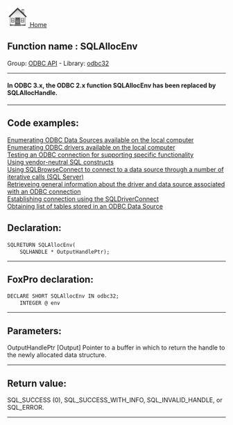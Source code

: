 [<img src="../../images/home.png"> Home ](https://github.com/VFPX/Win32API)  

## Function name : SQLAllocEnv
Group: [ODBC API](../../functions_group.md#ODBC_API)  -  Library: [odbc32](../../Libraries.md#odbc32)  
***  


#### In ODBC 3.x, the ODBC 2.x function SQLAllocEnv has been replaced by SQLAllocHandle.
***  


## Code examples:
[Enumerating ODBC Data Sources available on the local computer](../../samples/sample_284.md)  
[Enumerating ODBC drivers available on the local computer](../../samples/sample_285.md)  
[Testing an ODBC connection for supporting specific functionality](../../samples/sample_286.md)  
[Using vendor-neutral SQL constructs](../../samples/sample_287.md)  
[Using SQLBrowseConnect to connect to a data source through a number of iterative calls (SQL Server)](../../samples/sample_288.md)  
[Retrieveing general information about the driver and data source associated with an ODBC connection](../../samples/sample_289.md)  
[Establishing connection using the SQLDriverConnect](../../samples/sample_290.md)  
[Obtaining list of tables stored in an ODBC Data Source](../../samples/sample_409.md)  

## Declaration:
```foxpro  
SQLRETURN SQLAllocEnv(
	SQLHANDLE * OutputHandlePtr);  
```  
***  


## FoxPro declaration:
```foxpro  
DECLARE SHORT SQLAllocEnv IN odbc32;
	INTEGER @ env  
```  
***  


## Parameters:
OutputHandlePtr 
[Output] 
Pointer to a buffer in which to return the handle to the newly allocated data structure.   
***  


## Return value:
SQL_SUCCESS (0), SQL_SUCCESS_WITH_INFO, SQL_INVALID_HANDLE, or SQL_ERROR.  
***  

